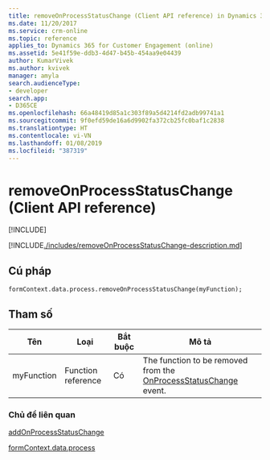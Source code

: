```yaml
---
title: removeOnProcessStatusChange (Client API reference) in Dynamics 365 for Customer Engagement| MicrosoftDocs
ms.date: 11/20/2017
ms.service: crm-online
ms.topic: reference
applies_to: Dynamics 365 for Customer Engagement (online)
ms.assetid: 5e41f59e-ddb3-4d47-b45b-454aa9e04439
author: KumarVivek
ms.author: kvivek
manager: amyla
search.audienceType:
- developer
search.app:
- D365CE
ms.openlocfilehash: 66a48419d85a1c303f89a5d4214fd2adb99741a1
ms.sourcegitcommit: 9f0efd59de16a6d9902fa372cb25fc0baf1c2838
ms.translationtype: HT
ms.contentlocale: vi-VN
ms.lasthandoff: 01/08/2019
ms.locfileid: "387319"
---
```

# <a name="removeonprocessstatuschange-client-api-reference"></a>removeOnProcessStatusChange (Client API reference)

[!INCLUDE[](../../../../../includes/cc_applies_to_update_9_0_0.md)]

[!INCLUDE[./includes/removeOnProcessStatusChange-description.md](./includes/removeOnProcessStatusChange-description.md)]

## <a name="syntax"></a>Cú pháp

`formContext.data.process.removeOnProcessStatusChange(myFunction);`

## <a name="parameter"></a>Tham số

|Tên|Loại|Bắt buộc|Mô tả|
|--|--|--|--|
|myFunction|Function reference|Có|The function to be removed from the [OnProcessStatusChange](../../events/onprocessstatuschange.md) event.|

### <a name="related-topics"></a>Chủ đề liên quan

[addOnProcessStatusChange](addOnProcessStatusChange.md)
 
[formContext.data.process](../../formContext-data-process.md)
 


